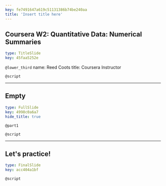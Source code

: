 ```yaml
---
key: fe7491647a619c51131386b74be240aa
title: 'Insert title here'
---
```


## Coursera W2: Quantitative Data: Numerical Summaries

```yaml
type: TitleSlide
key: 45faa5252e
```

`@lower_third`
name: Reed Coots
title: Coursera Instructor

`@script`


---

## Empty

```yaml
type: FullSlide
key: 4998c0a6a7
hide_title: true
```

`@part1`


`@script`


---

## Let's practice!

```yaml
type: FinalSlide
key: acc404a1bf
```

`@script`
